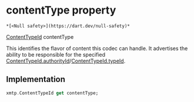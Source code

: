 


# contentType property




    *[<Null safety>](https://dart.dev/null-safety)*





[ContentTypeId](https://pub.dev/documentation/xmtp_proto/0.0.1-development/xmtp_proto/ContentTypeId-class.html) contentType
  




<p>This identifies the flavor of content this codec can handle.
It advertises the ability to be responsible for the specified
<a href="https://pub.dev/documentation/xmtp_proto/0.0.1-development/xmtp_proto/ContentTypeId/authorityId.html">ContentTypeId.authorityId</a>/<a href="https://pub.dev/documentation/xmtp_proto/0.0.1-development/xmtp_proto/ContentTypeId/typeId.html">ContentTypeId.typeId</a>.</p>



## Implementation

```dart
xmtp.ContentTypeId get contentType;
```








